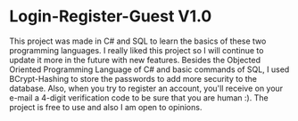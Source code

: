 # Login-Register-Guest V1.0
 This project was made in C# and SQL to learn the basics of these two programming languages. I really liked this project so I will continue to update it more in the future with new features. Besides the Objected Oriented Programming Language of C# and basic commands of SQL, I used BCrypt-Hashing to store the passwords to add more security to the database. Also, when you try to register an account, you'll receive on your e-mail a 4-digit verification code to be sure that you are human :). The project is free to use and also I am open to opinions.


